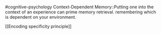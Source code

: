 #cognitive-psychology 
Context-Dependent Memory::Putting one into the context of an experience can prime memory retrieval. remembering which is dependent on your environment.

[[Encoding specificity principle]]